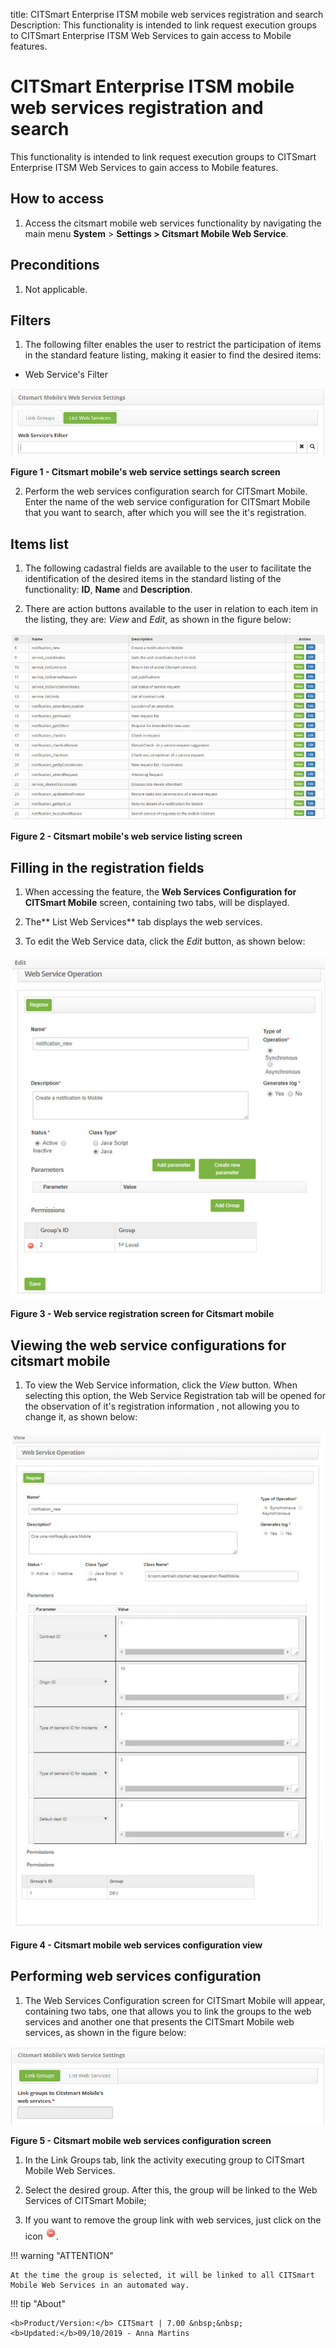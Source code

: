 title: CITSmart Enterprise ITSM mobile web services registration and search
Description: This functionality is intended to link request execution groups to CITSmart Enterprise ITSM Web Services to gain access to Mobile features.

# CITSmart Enterprise ITSM mobile web services registration and search

This functionality is intended to link request execution groups to CITSmart
Enterprise ITSM Web Services to gain access to Mobile features.

How to access
-------------

1.  Access the citsmart mobile web services functionality by navigating the main
    menu **System** > **Settings > Citsmart Mobile Web Service**.

Preconditions
-------------

1.  Not applicable.

Filters
-------

1.  The following filter enables the user to restrict the participation of items
    in the standard feature listing, making it easier to find the desired items:

-   Web Service's Filter

![Pesquisa](images/web-service.img1.jpg)

**Figure 1 - Citsmart mobile's web service settings search screen**

2.  Perform the web services configuration search for CITSmart Mobile. Enter the
    name of the web service configuration for CITSmart Mobile that you want to
    search, after which you will see the it's registration.

Items list
----------

1.  The following cadastral fields are available to the user to facilitate the
    identification of the desired items in the standard listing of the
    functionality: **ID**, **Name** and **Description**.

2.  There are action buttons available to the user in relation to each item in
    the listing, they are: *View* and *Edit*, as shown in the figure below:

![Pesquisa](images/web-service.img2.jpg)

**Figure 2 - Citsmart mobile's web service listing screen**

Filling in the registration fields
----------------------------------

1.  When accessing the feature, the **Web Services Configuration for CITSmart
    Mobile** screen, containing two tabs, will be displayed.

2.  The** List Web Services** tab displays the web services.

3.  To edit the Web Service data, click the *Edit* button, as shown below:

![Pesquisa](images/web-service.img3.jpg)

**Figure 3 - Web service registration screen for Citsmart mobile**

Viewing the web service configurations for citsmart mobile
----------------------------------------------------------

1.  To view the Web Service information, click the *View* button. When selecting
    this option, the Web Service Registration tab will be opened for the
    observation of it's registration information , not allowing you to change
    it, as shown below:

![Pesquisa](images/web-service.img4.jpg)

**Figure 4 - Citsmart mobile web services configuration view**

Performing web services configuration
-------------------------------------

1.  The Web Services Configuration screen for CITSmart Mobile will appear,
    containing two tabs, one that allows you to link the groups to the web
    services and another one that presents the CITSmart Mobile web services, as
    shown in the figure below:

![Pesquisa](images/web-service.img5.jpg)

**Figure 5 - Citsmart mobile web services configuration screen**

1.  In the Link Groups tab, link the activity executing group to CITSmart Mobile
    Web Services.

2.  Select the desired group. After this, the group will be linked to the Web
    Services of CITSmart Mobile;

3.  If you want to remove the group link with web services, just click on the
    icon ![Pesquisa](images/simb-menos.jpg).

!!! warning "ATTENTION"

    At the time the group is selected, it will be linked to all CITSmart
    Mobile Web Services in an automated way.

       
!!! tip "About"

    <b>Product/Version:</b> CITSmart | 7.00 &nbsp;&nbsp;
    <b>Updated:</b>09/10/2019 - Anna Martins


